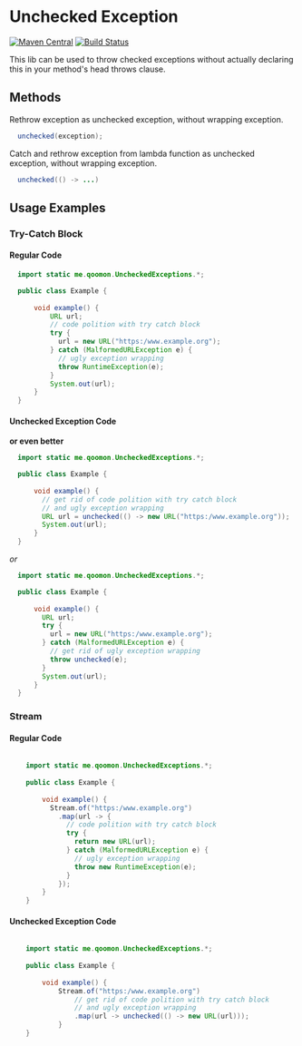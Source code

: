 # Unchecked Exception 
[![Maven Central](https://img.shields.io/maven-central/v/me.qoomon/unchecked-exceptions.svg)](http://search.maven.org/#search%7Cga%7C1%7Cg%3A%22me.qoomon%22%20AND%20a%3A%22unchecked-exceptions%22) [![Build Status](https://travis-ci.org/qoomon/unchecked-exceptions-java.svg?branch=master)](https://travis-ci.org/qoomon/unchecked-exceptions-java)

This lib can be used to throw checked exceptions without actually declaring this in your method's head throws clause.

## Methods

Rethrow exception as unchecked exception, without wrapping exception.
```java
  unchecked(exception);
```

Catch and rethrow exception from lambda function as unchecked exception, without wrapping exception.
```java
  unchecked(() -> ...)
```

## Usage Examples
### Try-Catch Block
#### Regular Code 
```java
  import static me.qoomon.UncheckedExceptions.*;

  public class Example {
      
      void example() {
          URL url;
          // code polition with try catch block
          try {
            url = new URL("https:/www.example.org");
          } catch (MalformedURLException e) {
            // ugly exception wrapping
            throw RuntimeException(e); 
          }
          System.out(url);
      }
  }
```
#### Unchecked Exception Code

**or even better**
```java
  import static me.qoomon.UncheckedExceptions.*;

  public class Example {
      
      void example() {
        // get rid of code polition with try catch block
        // and ugly exception wrapping
        URL url = unchecked(() -> new URL("https:/www.example.org"));
        System.out(url);
      }
  }
```
*or*
```java
  import static me.qoomon.UncheckedExceptions.*;

  public class Example {
      
      void example() {
        URL url;
        try {
          url = new URL("https:/www.example.org");
        } catch (MalformedURLException e) {
          // get rid of ugly exception wrapping
          throw unchecked(e);
        }
        System.out(url);
      }
  }
```
### Stream
#### Regular Code 
```java
  
    import static me.qoomon.UncheckedExceptions.*;
  
    public class Example {
        
        void example() {
          Stream.of("https:/www.example.org")
            .map(url -> {
              // code polition with try catch block
              try {
                return new URL(url);
              } catch (MalformedURLException e) {
                // ugly exception wrapping
                throw new RuntimeException(e);
              }
            });
        }
    }
```
#### Unchecked Exception Code
```java
  
    import static me.qoomon.UncheckedExceptions.*;
  
    public class Example {
        
        void example() {
            Stream.of("https:/www.example.org")
                // get rid of code polition with try catch block
                // and ugly exception wrapping
                .map(url -> unchecked(() -> new URL(url)));
            }
    }
```

 
